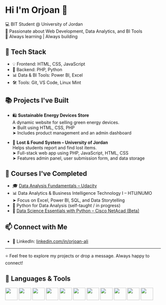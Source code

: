 # Hi I'm Orjoan 👋

💻 BIT Student @ University of Jordan  
🧠 Passionate about Web Development, Data Analytics, and BI Tools  
🎯 Always learning | Always building

## 🔧 Tech Stack
- 💡 Frontend: HTML, CSS, JavaScript
- 🔌 Backend: PHP, Python
- 📊 Data & BI Tools: Power BI, Excel
- 🛠️ Tools: Git, VS Code, Linux Mint

## 📚 Projects I've Built
- 🛍️ **Sustainable Energy Devices Store**  
  A dynamic website for selling green energy devices.  
  ➤ Built using HTML, CSS, PHP  
  ➤ Includes product management and an admin dashboard

- 🔎 **Lost & Found System – University of Jordan**  
  Helps students report and find lost items.  
  ➤ Full-stack web app using PHP, JavaScript, HTML, CSS  
  ➤ Features admin panel, user submission form, and data storage

## 🧠 Courses I've Completed
- 🎓 [Data Analysis Fundamentals – Udacity](https://www.udacity.com/course/data-analysis-fundamentals--nd105)
- 📊 Data Analytics & Business Intelligence Technology I – HTU/NUMO  
  ➤ Focus on Excel, Power BI, SQL, and Data Storytelling
- 🐍 Python for Data Analysis (self-taught / in progress)
- 🧪 [Data Science Essentials with Python – Cisco NetAcad (Beta)](https://www.netacad.com/courses/data-science-essentials-with-python)

## 📫 Connect with Me
- 💼 LinkedIn: [linkedin.com/in/orjoan-ali](www.linkedin.com/in/orjoan-ali-377495252)

---

⭐️ Feel free to explore my projects or drop a message. Always happy to connect!

## 🧰 Languages & Tools

<img src="https://cdn.jsdelivr.net/gh/devicons/devicon/icons/html5/html5-original.svg" width="40px"/>
<img src="https://cdn.jsdelivr.net/gh/devicons/devicon/icons/css3/css3-original.svg" width="40px"/>
<img src="https://cdn.jsdelivr.net/gh/devicons/devicon/icons/javascript/javascript-original.svg" width="40px"/>
<img src="https://cdn.jsdelivr.net/gh/devicons/devicon/icons/php/php-original.svg" width="40px"/>
<img src="https://cdn.jsdelivr.net/gh/devicons/devicon/icons/python/python-original.svg" width="40px"/>
<img src="https://cdn.jsdelivr.net/gh/devicons/devicon/icons/linux/linux-original.svg" width="40px"/>
<img src="https://cdn.jsdelivr.net/gh/devicons/devicon/icons/git/git-original.svg" width="40px"/>
<img src="https://cdn.jsdelivr.net/gh/devicons/devicon/icons/vscode/vscode-original.svg" width="40px"/>
<img src="https://cdn.jsdelivr.net/gh/devicons/devicon/icons/filezilla/filezilla-plain.svg" width="40px"/>
<img src="https://cdn.jsdelivr.net/gh/devicons/devicon/icons/mysql/mysql-original.svg" width="40px"/>
<img src="https://cdn.jsdelivr.net/gh/devicons/devicon/icons/windows8/windows8-original.svg" width="40px"/>
